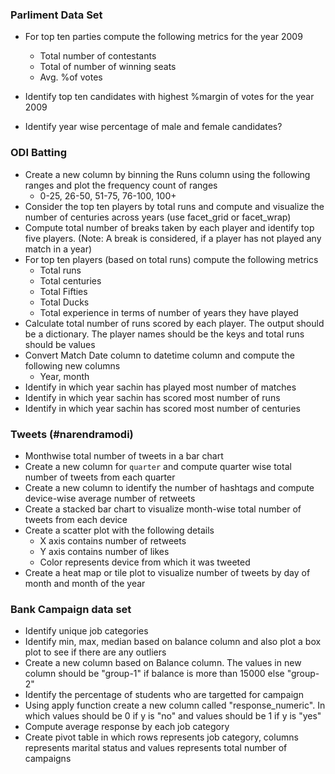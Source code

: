 ### Parliment Data Set

- For top ten parties compute the following metrics for the year 2009
  - Total number of contestants
  - Total of number of winning seats
  - Avg. %of votes
  
- Identify top ten candidates with highest %margin of votes for the year 2009
- Identify year wise percentage of male and female candidates?

### ODI Batting
- Create a new column by binning the Runs column using the following ranges and plot the frequency count of ranges
  - 0-25, 26-50, 51-75, 76-100, 100+
- Consider the top ten players by total runs and compute and visualize the number of centuries across years (use facet_grid or facet_wrap)
- Compute total number of breaks taken by each player and identify top five players. (Note: A break is considered, if a player has not played any match in a year)
- For top ten players (based on total runs) compute the following metrics
  - Total runs
  - Total centuries
  - Total Fifties
  - Total Ducks
  - Total experience in terms of number of years they have played
- Calculate total number of runs scored by each player. The output should be a dictionary. The player names should be the keys and total runs should be values
- Convert Match Date column to datetime column and compute the following new columns
    - Year, month
- Identify in which year sachin has played most number of matches
- Identify in which year sachin has scored most  number of runs
- Identify in which year sachin has scored most number of centuries

### Tweets (#narendramodi)
- Monthwise total number of tweets in a bar chart
- Create a new column for `quarter` and compute quarter wise total number of tweets from each quarter
- Create a new column to identify the number of hashtags and compute device-wise average number of retweets
- Create a stacked bar chart to visualize month-wise total number of tweets from each device
- Create a scatter plot with the following details
  - X axis contains number of retweets
  - Y axis contains number of likes
  - Color represents device from which it was tweeted
- Create a heat map or tile plot to visualize number of tweets by day of month and month of the year 
### Bank Campaign data set
- Identify unique job categories
- Identify min, max, median based on balance column and also plot a box plot to see if there are any outliers
- Create a new column based on Balance column. The values in new column should be "group-1" if balance is more than 15000 else "group-2"
- Identify the percentage of students who are targetted for campaign
- Using apply function create a new column called "response_numeric". In which values should be 0 if y is "no" and values should be 1 if y is "yes"
- Compute average response by each job category
- Create pivot table in which rows represents job category, columns represents marital status and values represents total number of campaigns
